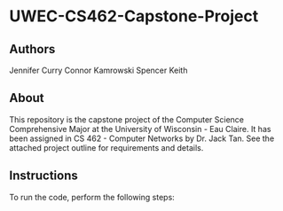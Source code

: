 # UWEC-CS462-Capstone-Project

## Authors
Jennifer Curry
Connor Kamrowski
Spencer Keith

## About
This repository is the capstone project of the Computer Science Comprehensive Major at the University of Wisconsin - Eau Claire. It has been assigned in CS 462 - Computer Networks by Dr. Jack Tan. See the attached project outline for requirements and details.

## Instructions
To run the code, perform the following steps:
